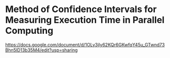 # Method of Confidence Intervals for Measuring Execution Time in Parallel Computing
https://docs.google.com/document/d/1OLy3jly62KQr6GKwfqY45u_GTwnd73Bhn5lD13b35M4/edit?usp=sharing
